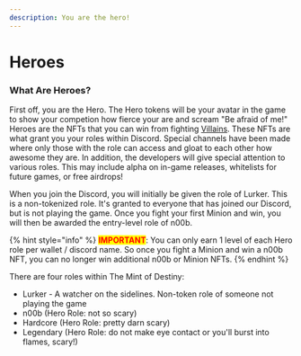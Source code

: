 ```yaml
---
description: You are the hero!
---
```


# Heroes

### What Are Heroes?

First off, you are the Hero. The Hero tokens will be your avatar in the game to show your competion how fierce your are and scream "Be afraid of me!" Heroes are the NFTs that you can win from fighting [Villains](../villains/). These NFTs are what grant you your roles within Discord. Special channels have been made where only those with the role can access and gloat to each other how awesome they are. In addition, the developers will give special attention to various roles. This may include alpha on in-game releases, whitelists for future games, or free airdrops!

When you join the Discord, you will initially be given the role of Lurker. This is a non-tokenized role. It's granted to everyone that has joined our Discord, but is not playing the game. Once you fight your first Minion and win, you will then be awarded the entry-level role of n00b.

{% hint style="info" %}
<mark style="color:red;">**IMPORTANT**</mark>: You can only earn 1 level of each Hero role per wallet / discord name. So once you fight a Minion and win a n00b NFT, you can no longer win additional n00b or Minion NFTs.
{% endhint %}

There are four roles within The Mint of Destiny:

* Lurker - A watcher on the sidelines. Non-token role of someone not playing the game
* n00b (Hero Role: not so scary)
* Hardcore (Hero Role: pretty darn scary)
* Legendary (Hero Role: do not make eye contact or you'll burst into flames, scary!)

